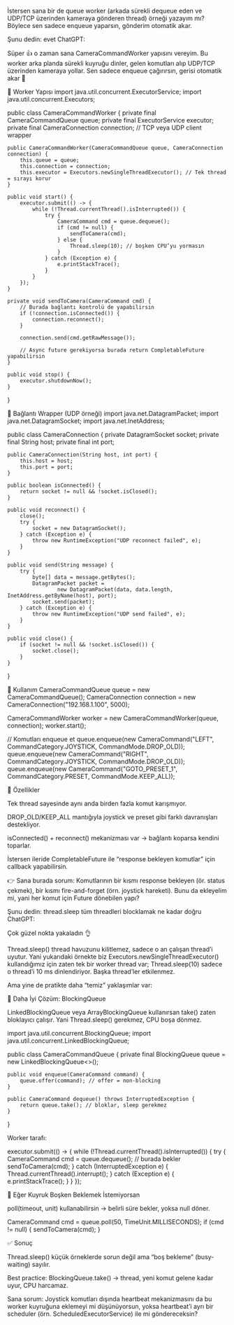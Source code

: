 İstersen sana bir de queue worker (arkada sürekli dequeue eden ve UDP/TCP üzerinden kameraya gönderen thread) örneği yazayım mı? Böylece sen sadece enqueue yaparsın, gönderim otomatik akar.

Şunu dedin:
evet
ChatGPT:

Süper 👍 o zaman sana CameraCommandWorker yapısını vereyim.
Bu worker arka planda sürekli kuyruğu dinler, gelen komutları alıp UDP/TCP üzerinden kameraya yollar. Sen sadece enqueue çağırırsın, gerisi otomatik akar 🚀

📌 Worker Yapısı
import java.util.concurrent.ExecutorService;
import java.util.concurrent.Executors;

public class CameraCommandWorker {
private final CameraCommandQueue queue;
private final ExecutorService executor;
private final CameraConnection connection; // TCP veya UDP client wrapper

    public CameraCommandWorker(CameraCommandQueue queue, CameraConnection connection) {
        this.queue = queue;
        this.connection = connection;
        this.executor = Executors.newSingleThreadExecutor(); // Tek thread = sırayı korur
    }

    public void start() {
        executor.submit(() -> {
            while (!Thread.currentThread().isInterrupted()) {
                try {
                    CameraCommand cmd = queue.dequeue();
                    if (cmd != null) {
                        sendToCamera(cmd);
                    } else {
                        Thread.sleep(10); // boşken CPU’yu yormasın
                    }
                } catch (Exception e) {
                    e.printStackTrace();
                }
            }
        });
    }

    private void sendToCamera(CameraCommand cmd) {
        // Burada bağlantı kontrolü de yapabilirsin
        if (!connection.isConnected()) {
            connection.reconnect();
        }

        connection.send(cmd.getRawMessage());

        // Async future gerekiyorsa burada return CompletableFuture yapabilirsin
    }

    public void stop() {
        executor.shutdownNow();
    }
}

📌 Bağlantı Wrapper (UDP örneği)
import java.net.DatagramPacket;
import java.net.DatagramSocket;
import java.net.InetAddress;

public class CameraConnection {
private DatagramSocket socket;
private final String host;
private final int port;

    public CameraConnection(String host, int port) {
        this.host = host;
        this.port = port;
    }

    public boolean isConnected() {
        return socket != null && !socket.isClosed();
    }

    public void reconnect() {
        close();
        try {
            socket = new DatagramSocket();
        } catch (Exception e) {
            throw new RuntimeException("UDP reconnect failed", e);
        }
    }

    public void send(String message) {
        try {
            byte[] data = message.getBytes();
            DatagramPacket packet =
                    new DatagramPacket(data, data.length, InetAddress.getByName(host), port);
            socket.send(packet);
        } catch (Exception e) {
            throw new RuntimeException("UDP send failed", e);
        }
    }

    public void close() {
        if (socket != null && !socket.isClosed()) {
            socket.close();
        }
    }
}

📌 Kullanım
CameraCommandQueue queue = new CameraCommandQueue();
CameraConnection connection = new CameraConnection("192.168.1.100", 5000);

CameraCommandWorker worker = new CameraCommandWorker(queue, connection);
worker.start();

// Komutları enqueue et
queue.enqueue(new CameraCommand("LEFT", CommandCategory.JOYSTICK, CommandMode.DROP_OLD));
queue.enqueue(new CameraCommand("RIGHT", CommandCategory.JOYSTICK, CommandMode.DROP_OLD));
queue.enqueue(new CameraCommand("GOTO_PRESET_1", CommandCategory.PRESET, CommandMode.KEEP_ALL));

📌 Özellikler

Tek thread sayesinde aynı anda birden fazla komut karışmıyor.

DROP_OLD/KEEP_ALL mantığıyla joystick ve preset gibi farklı davranışları destekliyor.

isConnected() + reconnect() mekanizması var → bağlantı koparsa kendini toparlar.

İstersen ileride CompletableFuture ile “response bekleyen komutlar” için callback yapabilirsin.

👉 Sana burada sorum:
Komutlarının bir kısmı response bekleyen (ör. status çekmek), bir kısmı fire-and-forget (örn. joystick hareketi).
Bunu da ekleyelim mi, yani her komut için Future<Response> dönebilen yapı?

Şunu dedin:
thread.sleep tüm threadleri blocklamak ne kadar doğru
ChatGPT:

Çok güzel nokta yakaladın 👌

Thread.sleep() thread havuzunu kilitlemez, sadece o an çalışan thread’i uyutur. Yani yukarıdaki örnekte biz Executors.newSingleThreadExecutor() kullandığımız için zaten tek bir worker thread var; Thread.sleep(10) sadece o thread’i 10 ms dinlendiriyor. Başka thread’ler etkilenmez.

Ama yine de pratikte daha “temiz” yaklaşımlar var:

🔹 Daha İyi Çözüm: BlockingQueue

LinkedBlockingQueue veya ArrayBlockingQueue kullanırsan take() zaten bloklayıcı çalışır.
Yani Thread.sleep() gerekmez, CPU boşa dönmez.

import java.util.concurrent.BlockingQueue;
import java.util.concurrent.LinkedBlockingQueue;

public class CameraCommandQueue {
private final BlockingQueue<CameraCommand> queue = new LinkedBlockingQueue<>();

    public void enqueue(CameraCommand command) {
        queue.offer(command); // offer = non-blocking
    }

    public CameraCommand dequeue() throws InterruptedException {
        return queue.take(); // bloklar, sleep gerekmez
    }
}


Worker tarafı:

executor.submit(() -> {
while (!Thread.currentThread().isInterrupted()) {
try {
CameraCommand cmd = queue.dequeue(); // burada bekler
sendToCamera(cmd);
} catch (InterruptedException e) {
Thread.currentThread().interrupt();
} catch (Exception e) {
e.printStackTrace();
}
}
});

🔹 Eğer Kuyruk Boşken Beklemek İstemiyorsan

poll(timeout, unit) kullanabilirsin → belirli süre bekler, yoksa null döner.

CameraCommand cmd = queue.poll(50, TimeUnit.MILLISECONDS);
if (cmd != null) {
sendToCamera(cmd);
}

✅ Sonuç

Thread.sleep() küçük örneklerde sorun değil ama “boş bekleme” (busy-waiting) sayılır.

Best practice: BlockingQueue.take() → thread, yeni komut gelene kadar uyur, CPU harcamaz.

Sana sorum:
Joystick komutları dışında heartbeat mekanizmasını da bu worker kuyruğuna eklemeyi mi düşünüyorsun, yoksa heartbeat’i ayrı bir scheduler (örn. ScheduledExecutorService) ile mi göndereceksin?